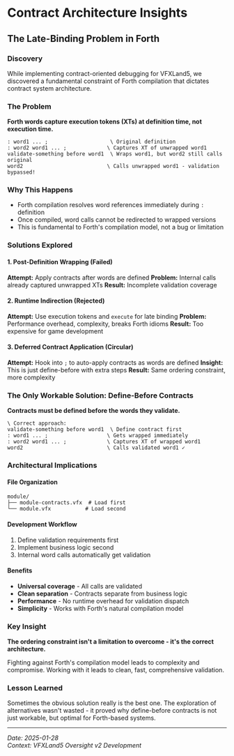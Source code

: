# Contract Architecture Insights

## The Late-Binding Problem in Forth

### Discovery
While implementing contract-oriented debugging for VFXLand5, we discovered a fundamental constraint of Forth compilation that dictates contract system architecture.

### The Problem
**Forth words capture execution tokens (XTs) at definition time, not execution time.**

```forth
: word1 ... ;                    \ Original definition
: word2 word1 ... ;             \ Captures XT of unwrapped word1
validate-something before word1  \ Wraps word1, but word2 still calls original
word2                           \ Calls unwrapped word1 - validation bypassed!
```

### Why This Happens
- Forth compilation resolves word references immediately during `:` definition
- Once compiled, word calls cannot be redirected to wrapped versions
- This is fundamental to Forth's compilation model, not a bug or limitation

### Solutions Explored

#### 1. Post-Definition Wrapping (Failed)
**Attempt:** Apply contracts after words are defined
**Problem:** Internal calls already captured unwrapped XTs
**Result:** Incomplete validation coverage

#### 2. Runtime Indirection (Rejected)
**Attempt:** Use execution tokens and `execute` for late binding
**Problem:** Performance overhead, complexity, breaks Forth idioms
**Result:** Too expensive for game development

#### 3. Deferred Contract Application (Circular)
**Attempt:** Hook into `;` to auto-apply contracts as words are defined
**Insight:** This is just define-before with extra steps
**Result:** Same ordering constraint, more complexity

### The Only Workable Solution: Define-Before Contracts

**Contracts must be defined before the words they validate.**

```forth
\ Correct approach:
validate-something before word1  \ Define contract first
: word1 ... ;                   \ Gets wrapped immediately
: word2 word1 ... ;             \ Captures XT of wrapped word1
word2                           \ Calls validated word1 ✓
```

### Architectural Implications

#### File Organization
```
module/
├── module-contracts.vfx  # Load first
└── module.vfx           # Load second
```

#### Development Workflow
1. Define validation requirements first
2. Implement business logic second
3. Internal word calls automatically get validation

#### Benefits
- **Universal coverage** - All calls are validated
- **Clean separation** - Contracts separate from business logic
- **Performance** - No runtime overhead for validation dispatch
- **Simplicity** - Works with Forth's natural compilation model

### Key Insight
**The ordering constraint isn't a limitation to overcome - it's the correct architecture.**

Fighting against Forth's compilation model leads to complexity and compromise. Working with it leads to clean, fast, comprehensive validation.

### Lesson Learned
Sometimes the obvious solution really is the best one. The exploration of alternatives wasn't wasted - it proved why define-before contracts is not just workable, but optimal for Forth-based systems.

---
*Date: 2025-01-28*  
*Context: VFXLand5 Oversight v2 Development*